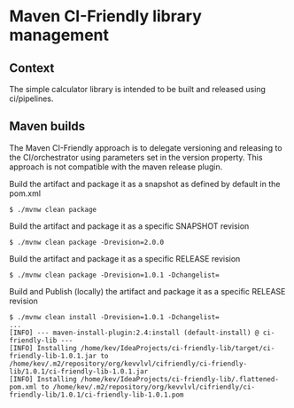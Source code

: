 # Maven CI-Friendly library management

## Context

The simple calculator library is intended to be built and released using ci/pipelines.

## Maven builds

The Maven CI-Friendly approach is to delegate versioning and releasing to the CI/orchestrator using parameters set in the version property. This approach is not compatible with the maven release plugin.

Build the artifact and package it as a snapshot as defined by default in the pom.xml
```shell
$ ./mvnw clean package
```

Build the artifact and package it as a specific SNAPSHOT revision
```shell
$ ./mvnw clean package -Drevision=2.0.0
```

Build the artifact and package it as a specific RELEASE revision
```shell
$ ./mvnw clean package -Drevision=1.0.1 -Dchangelist=
```

Build and Publish (locally) the artifact and package it as a specific RELEASE revision
```shell
$ ./mvnw clean install -Drevision=1.0.1 -Dchangelist=
...
[INFO] --- maven-install-plugin:2.4:install (default-install) @ ci-friendly-lib ---
[INFO] Installing /home/kev/IdeaProjects/ci-friendly-lib/target/ci-friendly-lib-1.0.1.jar to /home/kev/.m2/repository/org/kevvlvl/cifriendly/ci-friendly-lib/1.0.1/ci-friendly-lib-1.0.1.jar
[INFO] Installing /home/kev/IdeaProjects/ci-friendly-lib/.flattened-pom.xml to /home/kev/.m2/repository/org/kevvlvl/cifriendly/ci-friendly-lib/1.0.1/ci-friendly-lib-1.0.1.pom

```